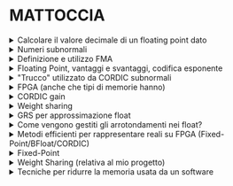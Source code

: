# MATTOCCIA #
<details>
  <summary>Calcolare il valore decimale di un floating point dato</summary>
  
</details>

<details>
  <summary>Numeri subnormali</summary>
  sono un sottoinsieme di numeri a virgola mobile utilizzati per rappresentare valori molto piccoli, prossimi a zero, che non possono essere codificati nel formato normalizzato standard, sappiamo che più ci avviciniamo allo zero, più l'accuracy aumenta, questo però non vale all'infinito, in quanto non si può avere un esponente negativo infinito, di conseguenza per toccare lo zero bisogna utilizzare i numeri subnormali(denormalizzati); quando infatti un esponente di avvicina al valore minimo -expmin, la notazione scientifica porterebbe ad un buco tra 0 e 2<sup>-expmin</sup>, di conseguenza si introducono i numeri subnormali come x = 0.m x 2<sup>-expmin</sup> , piu la mantissa è piccola piu mi avvicino a zero.
</details>

<details>
  <summary>Definizione e utilizzo FMA</summary>
  Introduciamo inizialmente la MAC, multiply and accumulate, una moltiplicazione seguita da un addizione del tipo Temp = A x B ; Z = Temp + C. Questo approccio convenzionale, esegue due approssimazioni ( che abbiamo visto essere delicate durante calcoli tra FP ).
  Per risolvere questo problema introduciamo FMA (Fused Multiply-Add) è un'operazione che esegue una moltiplicazione seguita da un'addizione in un unico step : Z = A x B + C con un solo arrotondamento senza dover rappresentare la variabile intermedia; nonostante la FMA sia piu dispendiosa a livello di hardware, migliora la precisione e accuratezza,e la rende tendenzialmente piu veloce rispetto alla MAC.
</details>

<details>
  <summary>Floating Point, vantaggi e svantaggi, codifica esponente</summary>
  In un sistema a virgola fissa, la posizione della virgola è stabilita a priori, il principale svantaggio di questo sistema di rappresentazione è il range molto limitato, numeri molto piccoli e grandi non possono essere correttamente rappresentati.
  Dall esigenza di rappresentare numeri con grandezze molto diverse, nasce floating point, basato sulla notazione scientifica: 
  N=Mantissa×Base<sup>Esponente</sup>
  riportando nella formula classica del FP: 
  N=(-1)<sup>s</sup>xMantissa×Base<sup>Esponente</sup>

  Tra gli svantaggi inoltre inserisco il costo, approssimatamente calcolabile come energia = mantissa<sup>2</sup>
</details>

<details>
  <summary>"Trucco" utilizzato da CORDIC subnormali</summary>
  Il CORDIC usa iterazioni successive per calcolare funzioni trigonometriche ed esponenziali con operazioni di somma e shift.
</details>

<details>
  <summary>FPGA (anche che tipi di memorie hanno)</summary>
  Le FPGA utilizzano vari tipi di memoria come BRAM, DRAM ed EEPROM per archiviare dati e configurazioni.
</details>

<details>
  <summary>CORDIC gain</summary>
  Il gain del CORDIC è un fattore di scala introdotto dalle iterazioni successive dell'algoritmo.
</details>

<details>
  <summary>Weight sharing</summary>
  Il Weight Sharing è una tecnica per ridurre la memoria nei modelli di deep learning comprimendo i pesi attraverso la quantizzazione o la condivisione.
</details>

<details>
  <summary>GRS per approssimazione float</summary>
  Il metodo GRS (Guard, Round, Sticky) è usato negli arrotondamenti dei numeri floating point per migliorare l'accuratezza.
</details>

<details>
  <summary>Come vengono gestiti gli arrotondamenti nei float?</summary>
  Gli arrotondamenti nei float seguono le modalità definite dallo standard IEEE 754, inclusi "round to nearest" e "truncate".
</details>

<details>
  <summary>Metodi efficienti per rappresentare reali su FPGA (Fixed-Point/BFloat/CORDIC)</summary>
  Su FPGA, i numeri reali possono essere rappresentati in diversi modi come Fixed-Point, BFloat e CORDIC, ognuno con vantaggi in termini di precisione e utilizzo di risorse.
</details>

<details>
  <summary>Fixed-Point</summary>
  Il formato Fixed-Point rappresenta i numeri con una precisione fissa, risultando efficiente in hardware ma meno flessibile del floating point.
</details>

<details>
  <summary>Weight Sharing (relativa al mio progetto)</summary>
  La tecnica di Weight Sharing nel tuo progetto potrebbe ridurre la memoria necessaria comprimendo i pesi di una rete neurale.
</details>

<details>
  <summary>Tecniche per ridurre la memoria usata da un software</summary>
  Tecniche comuni includono la quantizzazione, la compressione dei dati e la riduzione della precisione dei numeri rappresentati.
</details>

